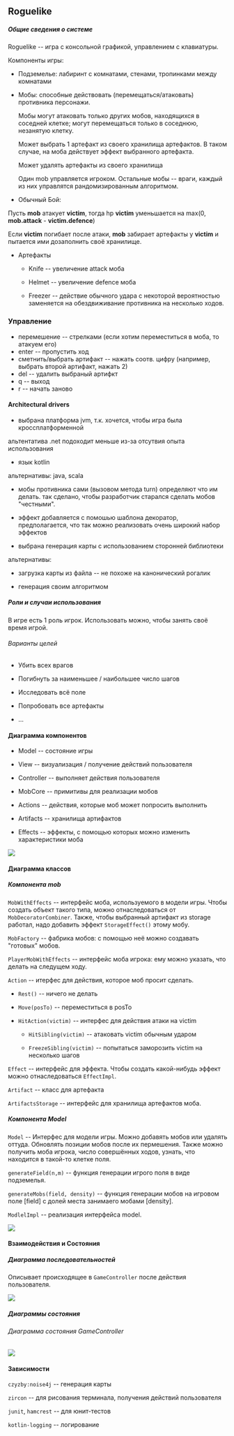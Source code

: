## Roguelike

##### Общие сведения о системе

Roguelike -- игра с консольной графикой, управлением с клавиатуры.

Компоненты игры:

* Подземелье: лабиринт с комнатами, стенами, тропинками между комнатами 

* Мобы: способные действовать (перемещаться/атаковать) противника персонажи.
  
  Мобы могут атаковать только других мобов, находящихся в соседней клетке; могут перемещаться только в соседнюю, незанятую клетку.
  
  Может выбрать 1 артефакт из своего хранилища артефактов. В таком случае, на моба действует эффект выбранного артефакта. 
  
  Может удалять артефакты из своего хранилища 
  
  Один mob управляется игроком. Остальные мобы -- враги, каждый из них управлятся рандомизированным алгоритмом.
  
* Обычный Бой:

Пусть **mob** атакует **victim**, тогда hp **victim** уменьшается на max(0, **mob.attack** - **victim.defence**)

Если **victim** погибает после атаки, **mob** забирает артефакты у **victim** и пытается ими дозаполнить своё хранилище. 

* Артефакты

    * Knife -- увеличение attack моба
    
    * Helmet -- увеличение defence моба 

    * Freezer -- действие обычного удара с некоторой вероятностью заменяется на обездвиживание противника на несколько ходов.

### Управление 
* перемешение -- стрелками (если хотим переместиться в моба, то атакуем его)
* enter -- пропустить ход
* сметнить/выбрать артифакт -- нажать соотв. цифру (например, выбрать второй артифакт, нажать 2) 
* del -- удалить выбраный артифкт
* q -- выход
* r -- начать заново 

#### Architectural drivers

* выбрана платформа jvm, т.к. хочется, чтобы игра была кроссплатформенной

альтентатива .net подоходит меньше из-за отсутвия опыта использования   

* язык kotlin

альтернативы: java, scala

* мобы противника сами (вызовом метода turn) определяют что им делать. так сделано, чтобы разработчик старался сделать мобов "честными".

* эффект добавляется с помошью шаблона декоратор, предполагается, что так можно реализовать очень широкий набор эффектов

* выбрана генерация карты с использованием сторонней библиотеки

альтернативы:

  * загрузка карты из файла -- не похоже на канонический рогалик

  * генерация своим алгоритмом

##### Роли и случаи использования

В игре есть 1 роль игрок. Использовать можно, чтобы занять своё время игрой.

###### Варианты целей

* Убить всех врагов

* Погибнуть за наименьшее / наибольшее число шагов

* Исследовать всё поле

* Попробовать все артефакты

* ...

#### Диаграмма компонентов

* Model -- состояние игры

* View -- визуализация / получение действий пользователя

* Controller -- выполняет действия пользователя

* MobCore -- примитивы для реализации мобов

* Actions -- действия, которые моб может попросить выполнить

* Artifacts -- хранилища артифактов

* Effects -- эффекты, с помощью которых можно изменить характеристики моба 

<img src="diagrams/roguelike-components.png" />

#### Диаграмма классов

##### Компонента mob

`MobWithEffects` -- интерфейс моба, используемого в модели игры. 
Чтобы создать объект такого типа, можно отнаследоваться от `MobDecoratorCombiner`. Также, чтобы выбранный артифакт из storage работал, надо добавить эффект `StorageEffect()` этому мобу.

`MobFactory` -- фабрика мобов: с помощью неё можно создавать "готовых" мобов.

`PlayerMobWithEffects` -- интерфейс моба игрока: ему можно указать, что делать на следущем ходу.

`Action` -- итерфес для действия, которое моб просит сделать.
* `Rest()` -- ничего не делать
* `Move(posTo)` -- переместиться в posTo 
* `HitAction(victim)` -- интерфес для действия атаки на victim

  * `HitSibling(victim)` -- атаковать victim обычным ударом
  
  * `FreezeSibling(victim)` -- попытаться заморозить victim на несколько шагов

`Effect` -- интерфейс для эффекта. Чтобы создать какой-нибудь эффект можно отнаследоваться `EffectImpl`.

`Artifact` -- класс для артефакта

`ArtifactsStorage` -- интерфейс для хранилища артефактов моба.

##### Компонента Model

`Model` -- Интерфес для модели игры. 
Можно добавять мобов или удалять оттуда. Обновлять позиции мобов после их пермешения.
Также можно получить моба игрока, число совершённых ходов, узнать, что находится в такой-то клетке поля.   

`generateField(n,m)` -- функция генерации игрого поля в виде подземелья.

`generateMobs(field, density)` -- функция генерации мобов на игровом поле [field] с долей места занимаего мобами [density].

`ModlelImpl` -- реализация интерфейса model.



<img src="diagrams/roguelike-architecture.png" />

#### Взаимодействия и Состояния

##### Диаграмма последовательностей

Описывает происходящее в `GameController` после действия пользователя. 

<img src="diagrams/roguelike-sequence.png" />

##### Диаграммы состояния

###### Диаграмма состояния GameController

<img src="diagrams/roguelike-controller-state.png" />


#### Зависимости

`czyzby:noise4j` -- генерация карты

`zircon` -- для рисования терминала, получения действий пользователя

`junit`, `hamcrest` -- для юнит-тестов

`kotlin-logging` -- логирование 

